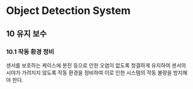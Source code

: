 ﻿# Object Detection System
## 10	유지 보수

### 10.1	작동 환경 정비

센서를 보호하는 케이스에 분진 등으로 인한 오염이 없도록 청결하게 유지하여 센서의 시야가 가려지지 않도록 작동 환경을 정비하여 이로 인한 시스템의 작동 불량을 방지해야 한다.

 